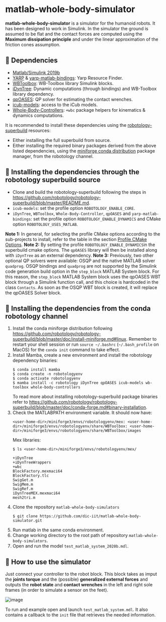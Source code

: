 # matlab-whole-body-simulator

**matlab-whole-body-simulator** is a simulator for the humanoid robots. It has been designed to work in Simulink.
In the simulator the ground is assumed to be flat and the contact forces are computed using the **Maximum dissipation principle** and under the linear approximation of the friction cones assumption.

## :hammer: Dependencies

- [Matlab/Simulink 2019b](https://it.mathworks.com/products/matlab.html)
- [YARP](https://github.com/robotology/yarp) & [yarp-matlab-bindings](https://github.com/robotology/yarp-matlab-bindings): Yarp Resource Finder.
- [WBToolbox](https://github.com/robotology/wb-toolbox): WB-Toolbox library Simulink blocks.
- [iDynTree](https://github.com/robotology/idyntree): Dynamic computations (through bindings) and WB-Toolbox library dependency.
- [qpOASES](https://github.com/robotology-dependencies/qpOASES): QP solver for estimating the contact wrenches.
- [icub-models](https://github.com/robotology/icub-models): access to the iCub models.
- [Whole-Body-Controllers](https://github.com/robotology/whole-body-controllers): `+wbc` package helpers for kinematics & dynamics computations.

It is recommended to install these dependencies using the [robotology-superbuild](https://github.com/robotology/robotology-superbuild) resources:
- Either installing the full superbuild from source.
- Either installing the required binary packages derived from the above listed dependencies, using the [miniforge conda distribution](https://github.com/conda-forge/miniforge) package manager, from the robotology channel.

## :floppy_disk: Installing the dependencies through the robotology superbuild source

- Clone and build the robotology-superbuild following the steps in https://github.com/robotology/robotology-superbuild/blob/master/README.md.
- `icub-models`: set the profile option `ROBOTOLOGY_ENABLE_CORE`.
- `iDynTree`, `WBToolbox`, `Whole-Body-Controller`, `qpOASES` and `yarp-matlab-bindings`: set the profile option `ROBOTOLOGY_ENABLE_DYNAMICS` and CMake option  `ROBOTOLOGY_USES_MATLAB`.

**Note 1:** In general, for selecting the profile CMake options according to the sub-projects to install, refer to the table in the section [Profile CMake Options](https://github.com/robotology/robotology-superbuild/blob/master/doc/profiles.md#profile-cmake-options).
**Note 2:** By setting the profile `ROBOTOLOGY_ENABLE_DYNAMICS`in the superbuild cmake options. The `qpOASES` library will then be installed along with `iDynTree` as an external dependency.
**Note 3:** Previously, two other optional QP solvers were available: OSQP and the native MATLAB solver `quadprog`. OSQP bindings and `quadprog` are not supported by the Simulink code generation build option in the `step_block` MATLAB System block. For this reason, the `step_block` MATLAB System block uses the qpOASES WBT block through a Simulink function call, and this choice is hardcoded in the class `Contacts`. As soon as the OSQP WBT block is created, it will replace the qpOASES Solver block.

## :floppy_disk: Installing the dependencies from the conda robotology channel

1. Install the conda miniforge distribution following https://github.com/robotology/robotology-superbuild/blob/master/doc/install-miniforge.md#linux. Remember to restart your shell session or run `source ~/.bashrc` (`~/.bash_profile` on MacOS) for the `conda init` command to take effect.
2. Install Mamba, create a new environment and install the robotology dependency binaries:
    ```
    $ conda install mamba
    $ conda create -n robotologyenv
    $ conda activate robotologyenv
    $ mamba install -c robotology iDynTree qpOASES icub-models wb-toolbox whole-body-controllers
    ```
    To read more about installing robotology-superbuild package binaries refer to https://github.com/robotology/robotology-superbuild/blob/master/doc/conda-forge.md#binary-installation.
3. Check the MATLABPATH environment variable. It should now have:
    ```
    <user-home-dir>/miniforge3/envs/robotologyenv/mex: <user-home-dir>/miniforge3/envs/robotologyenv/share/WBToolbox: <user-home-dir>/miniforge3/envs/robotologyenv/share/WBToolbox/images
    ``` 
    Mex libraries:
    ```
    $ ls <user-home-dir>/miniforge3/envs/robotologyenv/mex/
    
    +iDynTree
    +iDynTreeWrappers
    +wbc
    BlockFactory.mexmaci64
    BlockFactory.tlc
    SwigGet.m
    SwigMem.m
    SwigRef.m
    iDynTreeMEX.mexmaci64
    mesh2tri.m
    ```
4. Clone the repository  `matlab-whole-body-simulators`
    ```
    $ git clone https://github.com/dic-iit/matlab-whole-body-simulator.git
    ```
5. Run matlab in the same conda environment.
6. Change working directory to the root path of repository `matlab-whole-body-simulators`.
7. Open and run the model `test_matlab_system_2020b.mdl`.

## :runner: How to use the simulator

Just connect your controller to the robot block. This block takes as imput the **joints torque** and the (possible) **generalized external forces** and outputs the **robot state** and **contact wrenches** in the left and right sole frames (in order to simulate a sensor on the feet).

![image](https://user-images.githubusercontent.com/29798643/92244565-617f7d80-eec3-11ea-95d0-2a15f1bdb54f.png)

To run and example open and launch `test_matlab_system.mdl`. It also contains a callback to the `init` file that retrieves the needed information.

